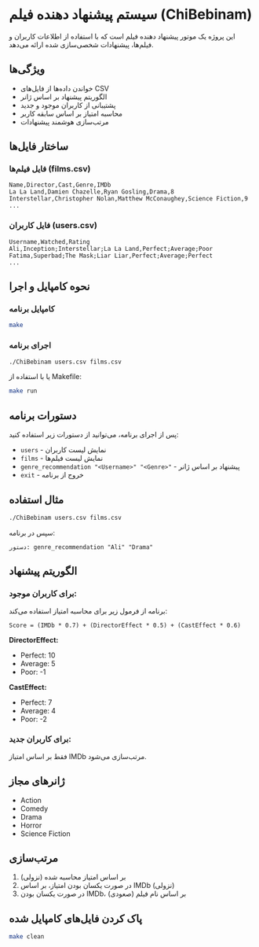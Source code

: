 # سیستم پیشنهاد دهنده فیلم (ChiBebinam)

این پروژه یک موتور پیشنهاد دهنده فیلم است که با استفاده از اطلاعات کاربران و فیلم‌ها، پیشنهادات شخصی‌سازی شده ارائه می‌دهد.

## ویژگی‌ها

- خواندن داده‌ها از فایل‌های CSV
- الگوریتم پیشنهاد بر اساس ژانر
- پشتیبانی از کاربران موجود و جدید
- محاسبه امتیاز بر اساس سابقه کاربر
- مرتب‌سازی هوشمند پیشنهادات

## ساختار فایل‌ها

### فایل فیلم‌ها (films.csv)
```
Name,Director,Cast,Genre,IMDb
La La Land,Damien Chazelle,Ryan Gosling,Drama,8
Interstellar,Christopher Nolan,Matthew McConaughey,Science Fiction,9
...
```

### فایل کاربران (users.csv)
```
Username,Watched,Rating
Ali,Inception;Interstellar;La La Land,Perfect;Average;Poor
Fatima,Superbad;The Mask;Liar Liar,Perfect;Average;Perfect
...
```

## نحوه کامپایل و اجرا

### کامپایل برنامه
```bash
make
```

### اجرای برنامه
```bash
./ChiBebinam users.csv films.csv
```

یا با استفاده از Makefile:
```bash
make run
```

## دستورات برنامه

پس از اجرای برنامه، می‌توانید از دستورات زیر استفاده کنید:

- `users` - نمایش لیست کاربران
- `films` - نمایش لیست فیلم‌ها
- `genre_recommendation "<Username>" "<Genre>"` - پیشنهاد بر اساس ژانر
- `exit` - خروج از برنامه

## مثال استفاده

```bash
./ChiBebinam users.csv films.csv
```

سپس در برنامه:
```
دستور: genre_recommendation "Ali" "Drama"
```

## الگوریتم پیشنهاد

### برای کاربران موجود:
برنامه از فرمول زیر برای محاسبه امتیاز استفاده می‌کند:

```
Score = (IMDb * 0.7) + (DirectorEffect * 0.5) + (CastEffect * 0.6)
```

**DirectorEffect:**
- Perfect: 10
- Average: 5  
- Poor: -1

**CastEffect:**
- Perfect: 7
- Average: 4
- Poor: -2

### برای کاربران جدید:
فقط بر اساس امتیاز IMDb مرتب‌سازی می‌شود.

## ژانرهای مجاز

- Action
- Comedy
- Drama
- Horror
- Science Fiction

## مرتب‌سازی

1. بر اساس امتیاز محاسبه شده (نزولی)
2. در صورت یکسان بودن امتیاز، بر اساس IMDb (نزولی)
3. در صورت یکسان بودن IMDb، بر اساس نام فیلم (صعودی)

## پاک کردن فایل‌های کامپایل شده

```bash
make clean
``` 